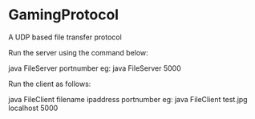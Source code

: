# GamingProtocol
A UDP based file transfer protocol 

Run the server using the command below:

java FileServer portnumber
eg: java FileServer 5000

Run the client as follows:

java FileClient filename ipaddress portnumber
eg: java FileClient test.jpg localhost 5000
